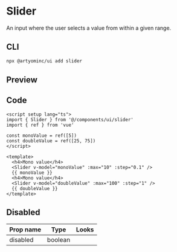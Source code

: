 # Slider

An input where the user selects a value from within a given range.

## CLI

```sh
npx @artyominc/ui add slider
```

## Preview

<ClientOnly>
  <ExampleOfSlider />
</ClientOnly>

## Code

```vue
<script setup lang="ts">
import { Slider } from '@/components/ui/slider'
import { ref } from 'vue'

const monoValue = ref([5])
const doubleValue = ref([25, 75])
</script>

<template>
  <h4>Mono value</h4>
  <Slider v-model="monoValue" :max="10" :step="0.1" />
  {{ monoValue }}
  <h4>Mono value</h4>
  <Slider v-model="doubleValue" :max="100" :step="1" />
  {{ doubleValue }}
</template>
```

## Disabled

| Prop name | Type    | Looks                                                                          |
| --------- | ------- | ------------------------------------------------------------------------------ |
| disabled  | boolean | <ClientOnly><Slider class="w-32" :max="10" :step="0.1" disabled/></ClientOnly> |
